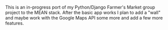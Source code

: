 This is an in-progress port of my Python/Django Farmer's Market group project to the MEAN stack. After the basic app works I plan to add a "wall" and maybe work with the Google Maps API some more and add a few more features.
